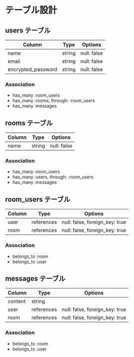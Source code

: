 # テーブル設計

## users テーブル

| Column             | Type   | Options     |
| ------------------ | ------ | ----------- |
| name               | string | null: false |
| email              | string | null: false |
| encrypted_password | string | null: false |

 ### Association

 - has_many :room_users
 - has_many :rooms, through: :room_users
 - has_many :messages

 ## rooms テーブル

| Column | Type   | Options     |
| ------ | ------ | ----------- |
| name   | string | null: false |

 ### Association

 - has_many :room_users
 - has_many :users, through: :room_users
 - has_many :messages

 ## room_users テーブル

| Column | Type       | Options                        |
| ------ | ---------- | ------------------------------ |
| user   | references | null: false, foreign_key: true |
| room   | references | null: false, foreign_key: true |

 ### Association

 - belongs_to :room
 - belongs_to :user

 ## messages テーブル

| Column  | Type       | Options                        |
| ------- | ---------- | ------------------------------ |
| content | string     |                                |
| user    | references | null: false, foreign_key: true |
| room    | references | null: false, foreign_key: true |

 ### Association

 - belongs_to :room
 - belongs_to :user
 